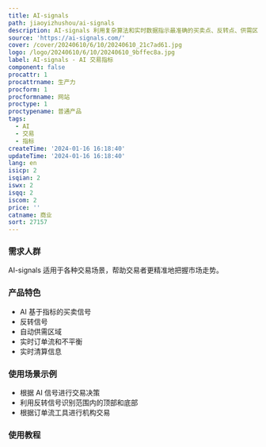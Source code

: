 ```yaml
---
title: AI-signals
path: jiaoyizhushou/ai-signals
description: AI-signals 利用复杂算法和实时数据指示最准确的买卖点、反转点、供需区域等，帮助您在交易中降低情绪干扰并遵循一个系统。
source: 'https://ai-signals.com/'
cover: /cover/20240610/6/10/20240610_21c7ad61.jpg
logo: /logo/20240610/6/10/20240610_9bffec8a.jpg
label: AI-signals - AI 交易指标
component: false
procattr: 1
procattrname: 生产力
procform: 1
procformname: 网站
proctype: 1
proctypename: 普通产品
tags:
  - AI
  - 交易
  - 指标
createTime: '2024-01-16 16:18:40'
updateTime: '2024-01-16 16:18:40'
lang: en
isicp: 2
isqian: 2
iswx: 2
isqq: 2
iscom: 2
price: ''
catname: 商业
sort: 27157
---
```




### 需求人群
AI-signals 适用于各种交易场景，帮助交易者更精准地把握市场走势。

### 产品特色
* AI 基于指标的买卖信号
* 反转信号
* 自动供需区域
* 实时订单流和不平衡
* 实时清算信息

### 使用场景示例
* 根据 AI 信号进行交易决策
* 利用反转信号识别范围内的顶部和底部
* 根据订单流工具进行机构交易

### 使用教程


  

